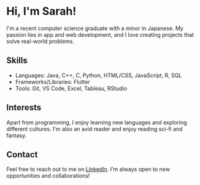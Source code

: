 # Hi, I'm Sarah!

I'm a recent computer science graduate with a minor in Japanese. My passion lies in app and web development, and I love creating projects that solve real-world problems.

## Skills
- Languages: Java, C++, C, Python, HTML/CSS, JavaScript, R, SQL
- Frameworks/Libraries: Flutter
- Tools: Git, VS Code, Excel, Tableau, RStudio

## Interests

Apart from programming, I enjoy learning new languages and exploring different cultures. I'm also an avid reader and enjoy reading sci-fi and fantasy.

## Contact

Feel free to reach out to me on [LinkedIn](https://www.linkedin.com/in/sarah-graddy/). I'm always open to new opportunities and collaborations!

